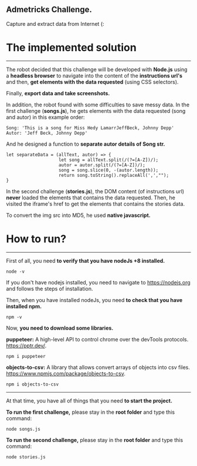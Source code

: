 ## Admetricks Challenge.
Capture and extract data from Internet (:

# The implemented solution
***
The robot decided that this challenge will be developed with **Node.js** using a **headless browser** to navigate into the 
content of the **instructions url's** and then, **get elements with the data requested** (using CSS selectors).

Finally, **export data and take screenshots.**

In addition, the robot found with some difficulties to save messy data. In the first challenge (**songs.js**), he gets 
elements with the data requested (song and autor) in this example order:

    Song: 'This is a song for Miss Hedy LamarrJeffBeck, Johnny Depp'
    Autor: 'Jeff Beck, Johnny Depp'

And he designed a function to **separate autor details of Song str.**

    let separateData = (allText, autor) => {
                        let song = allText.split(/(?=[A-Z])/); 
                        autor = autor.split(/(?=[A-Z])/);
                        song = song.slice(0, -(autor.length)); 
                        return song.toString().replaceAll(',',"");
    }
    
In the second challenge (**stories.js**), the DOM content (of instructions url) **never** loaded the elements that contains the data requested. Then, he visited the iframe's href to get the elements that contains the stories data.

To convert the img src into MD5, he used **native javascript.**

# How to run?
***
First of all, you need **to verify that you have nodeJs +8 installed.**

    node -v

If you don't have nodejs installed, you need to navigate to https://nodejs.org and follows the steps of installation.

Then, when you have installed nodeJs, you need **to check that you have installed npm.**

    npm -v

Now, **you need to download some libraries.**

**puppeteer:** A high-level API to control chrome over the devTools protocols. https://pptr.dev/.

    npm i puppeteer 
    
**objects-to-csv:** A library that allows convert arrays of objects into csv files. https://www.npmjs.com/package/objects-to-csv.

    npm i objects-to-csv 

***

At that time, you have all of things that you need **to start the project.**

**To run the first challenge,** please stay in the **root folder** and type this command:

    node songs.js 

**To run the second challenge,** please stay in the **root folder** and type this command:

    node stories.js



